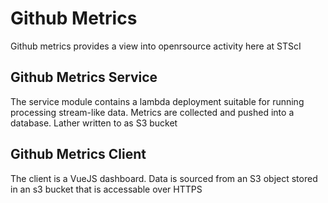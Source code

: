 # Github Metrics

Github metrics provides a view into openrsource activity here at STScI

## Github Metrics Service

The service module contains a lambda deployment suitable for running processing stream-like data. Metrics are collected
and pushed into a database. Lather written to as S3 bucket

## Github Metrics Client

The client is a VueJS dashboard. Data is sourced from an S3 object stored in an s3 bucket that is accessable over HTTPS


